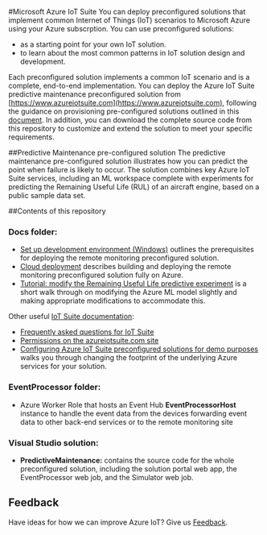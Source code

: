 #Microsoft Azure IoT Suite 
You can deploy preconfigured solutions that implement common Internet of Things (IoT) scenarios to Microsoft Azure using your Azure subscrption. You can use preconfigured solutions: 
- as a starting point for your own IoT solution. 
- to learn about the most common patterns in IoT solution design and development. 

Each preconfigured solution implements a common IoT scenario and is a complete, end-to-end implementation. You can deploy the Azure IoT Suite predictive maintenance preconfigured solution from [https://www.azureiotsuite.com](https://www.azureiotsuite.com), following the guidance on provisioning pre-configured solutions outlined in this [document](https://azure.microsoft.com/en-us/documentation/articles/iot-suite-getstarted-preconfigured-solutions/). In addition, you can download the complete source code from this repository to customize and extend the solution to meet your specific requirements. 

##Predictive Maintenance pre-configured solution
The predictive maintenance pre-configured solution illustrates how you can predict the point when failure is likely to occur. The solution combines key Azure IoT Suite services, including an ML workspace complete with experiments for predicting the Remaining Useful Life (RUL) of an aircraft engine, based on a public sample data set. 

##Contents of this repository

### Docs folder:

  * [Set up development environment (Windows)](Docs/dev-setup.md) outlines the prerequisites for deploying the remote monitoring preconfigured solution.
  * [Cloud deployment](Docs/cloud-deployment.md) describes building and deploying the remote monitoring preconfigured solution fully on Azure.
  * [Tutorial: modify the Remaining Useful Life predictive experiment](Docs/tutorial-rul.md) is a short walk through on modifying the Azure ML model slightly and making appropriate modifications to accommodate this.
  
Other useful [IoT Suite documentation](https://azure.microsoft.com/documentation/suites/iot-suite/):
  * [Frequently asked questions for IoT Suite](https://azure.microsoft.com/documentation/articles/iot-suite-faq/)
  * [Permissions on the azureiotsuite.com site](https://azure.microsoft.com/documentation/articles/iot-suite-permissions/)
  * [Configuring Azure IoT Suite preconfigured solutions for demo purposes](https://github.com/Azure/azure-iot-remote-monitoring/blob/master/Docs/configure-preconfigured-demo.md) walks you through changing the footprint of the underlying Azure services for your solution.
  
### EventProcessor folder:
  * Azure Worker Role that hosts an Event Hub **EventProcessorHost** instance to handle the event data from the devices forwarding event data to other back-end services or to the remote monitoring site

### Visual Studio solution:
  * **PredictiveMaintenance:** contains the source code for the whole preconfigured solution, including the solution portal web app, the EventProcessor web job, and the Simulator web job. 

## Feedback 

Have ideas for how we can improve Azure IoT? Give us [Feedback](http://feedback.azure.com/forums/321918-azure-iot).
